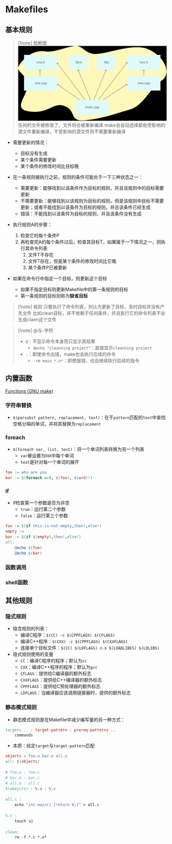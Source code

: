 # Makefiles
## 基本规则
> [!note] 依赖图
> ![image.png](https://raw.githubusercontent.com/alwaysmissin/picgo/main/20230722083150.png)
> 任何的文件被修改了，文件将会被重新编译
> make会自动选择那些受影响的源文件重新编译，不受影响的源文件则不需要重新编译
- 需要更新的情况：
	- 目标没有生成
	- 某个条件需要更新
	- 某个条件的修改时间比目标晚
- 在一条规则被执行之前，规则的条件可能处于一下三种状态之一：
	- 需要更新：能够找到以该条件作为目标的规则，并且该规则中的目标需要更新
	- 不需要更新：能够找到以该规则为目标的规则，但是该规则中目标不需要更新；或者不能找到以该条件为目标的规则，并且该条件已经生成
	- 错误：不能找到以该条件为目标的规则，并且该条件没有生成
- 执行规则A的步骤：
	1. 检查它的每个条件P
	2. 再检查完A的每个条件过后，检查其目标T，如果属于一下情况之一，则执行其命令列表
		1. 文件T不存在
		2. 文件T存在，但是某个条件的修改时间比它晚
		3. 某个条件P已被更新

- 如果在命令行中指定一个目标，则更新这个目标
	- 如果不指定目标则更新Makefile中的第一条规则的目标
	- 第一条规则的目标则称为**缺省目标**
> [!note] 规则
> 只要执行了命令列表，则认为更新了目标，及时目标并没有产生文件
> 比如clean目标，并不依赖于任何条件，并且执行它的命令列表不会生成claen这个文件

> [!note] @与-字符
> - `@`：不显示命令本身而只显示其结果
> 	- `@echo "cleanning project"`：直接显示`cleanning project`
> - `-`：即使命令出错，make也会执行后续的命令
> 	- `-rm main *.o*`：即使报错，也会继续执行后续的指令
## 内置函数
[Functions (GNU make)](https://www.gnu.org/software/make/manual/html_node/Functions.html)
### 字符串替换
- `$(parsubst pattern, replacement, text)`：在于`pattern`匹配的`text`中查找空格分隔的单词，并将其替换为`replacement`

### foreach
- `$(foreach var, list, text)`：将一个单词列表转换为另一个列表
	- `var`被设置为list中每个单词
	- `text`是针对每一个单词的展开
```makefile
foo := who are you
bar := $(foreach wrd, $(foo), $(wrd)!)
```

### if
- if检查第一个参数是否为非空
	- `true`：运行第二个参数
	- `false`：运行第三个参数
 ```makefile
 foo := $(if this-is-not-empty,then!,else!) 
 empty := 
 bar := $(if $(empty),then!,else!) 
 all: 
	 @echo $(foo) 
	 @echo $(bar)
```

### 函数调用
### shell函数
## 其他规则
### 隐式规则
- 隐含规则的列表：
	- 编译C程序：`$(CC) -c $(CPPFLAGS) $(CFLAGS)`
	- 编译C++程序：`$(CXX) -c $(CPPFLAGS) $(CXXFLAGS)`
	- 连接单个目标文件：`$(CC) $(LDFLAGS) n.o $(LOADLIBES) $(LDLIBS)`
- 隐式规则使用的变量
	- `CC`：编译C程序的程序；默认为`cc`
	- `CXX`：编译C++程序的程序；默认为`gcc`
	- `CFLAGS`：提供给C编译器的额外标志
	- `CXXFLAGS`：提供给C++编译器的额外标志
	- `CPPFLAGS`：提供给C预处理器的额外标志
	- `LDFLAGS`：当编译器应该调用链接器时，提供的额外标志

### 静态模式规则
- 静态模式规则是在Makefile中减少编写量的另一种方式：
```makefile
targets... : target-pattern : prereq-patterns ..
	commands
```
- 本质：给定`target`与`target-pattern`匹配
```makefile
objects = foo.o bar.o all.o
all: $(objects)

# foo.o : foo.c
# bar.o : bar.c
# all.o : all.c
$(obejcts) : %.o : %.c

all.c :
	echo "int main() {return 0;}" > all.c

%.c :
	touch $@

clean:
	rm -f *.c *.o*
```